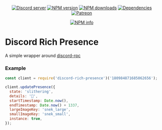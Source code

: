 <div align="center">
  <br />
  <p>
    <a href="https://discord.gg/bRCvFy9"><img src="https://discordapp.com/api/guilds/222078108977594368/embed.png" alt="Discord server" /></a>
    <a href="https://www.npmjs.com/package/discord-rich-presence"><img src="https://img.shields.io/npm/v/discord-rich-presence.svg?maxAge=3600" alt="NPM version" /></a>
    <a href="https://www.npmjs.com/package/discord-rich-presence"><img src="https://img.shields.io/npm/dt/discord-rich-presence.svg?maxAge=3600" alt="NPM downloads" /></a>
    <a href="https://david-dm.org/devsnek/discord-rich-presence"><img src="https://img.shields.io/david/devsnek/discord-rich-presence.svg?maxAge=3600" alt="Dependencies" /></a>
    <a href="https://www.patreon.com/devsnek"><img src="https://img.shields.io/badge/donate-patreon-F96854.svg" alt="Patreon" /></a>
  </p>
  <p>
    <a href="https://nodei.co/npm/discord-rich-presence/"><img src="https://nodei.co/npm/discord-rich-presence.png?downloads=true&stars=true" alt="NPM info" /></a>
  </p>
</div>

# Discord Rich Presence

A simple wrapper around [discord-rpc](https://npmjs.org/discord-rpc)

### Example

```javascript
const client = require('discord-rich-presence')('180984871685062656');

client.updatePresence({
  state: 'slithering',
  details: '🐍',
  startTimestamp: Date.now(),
  endTimestamp: Date.now() + 1337,
  largeImageKey: 'snek_large',
  smallImageKey: 'snek_small',
  instance: true,
});
```
